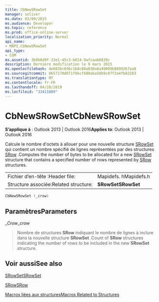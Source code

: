 ```yaml
---
title: CbNewSRowSet
manager: soliver
ms.date: 03/09/2015
ms.audience: Developer
ms.topic: reference
ms.prod: office-online-server
localization_priority: Normal
api_name:
- MAPI.CbNewSRowSet
api_type:
- COM
ms.assetid: 3b8b8d9f-33e1-45c3-b024-9afcaab8839c
description: Dernière modification le 9 mars 2015
ms.openlocfilehash: de6836c036c1b8c80a030a8a49009b8899267aa0
ms.sourcegitcommit: 8657170d071f9bcf680aba50b9c07f2a4fb82283
ms.translationtype: MT
ms.contentlocale: fr-FR
ms.lasthandoff: 04/28/2019
ms.locfileid: "33411889"
---
```

# <a name="cbnewsrowset"></a><span data-ttu-id="314c6-103">CbNewSRowSet</span><span class="sxs-lookup"><span data-stu-id="314c6-103">CbNewSRowSet</span></span>

  
  
<span data-ttu-id="314c6-104">**S’applique à** : Outlook 2013 | Outlook 2016</span><span class="sxs-lookup"><span data-stu-id="314c6-104">**Applies to**: Outlook 2013 | Outlook 2016</span></span> 
  
<span data-ttu-id="314c6-105">Calcule le nombre d'octets à allouer pour une nouvelle structure [SRowSet](srowset.md) qui contient un nombre spécifié de lignes représentées par des structures [SRow](srow.md) .</span><span class="sxs-lookup"><span data-stu-id="314c6-105">Computes the number of bytes to be allocated for a new [SRowSet](srowset.md) structure that contains a specified number of rows represented by [SRow](srow.md) structures.</span></span> 
  
|||
|:-----|:-----|
|<span data-ttu-id="314c6-106">Fichier d’en-tête :</span><span class="sxs-lookup"><span data-stu-id="314c6-106">Header file:</span></span>  <br/> |<span data-ttu-id="314c6-107">Mapidefs. h</span><span class="sxs-lookup"><span data-stu-id="314c6-107">Mapidefs.h</span></span>  <br/> |
|<span data-ttu-id="314c6-108">Structure associée:</span><span class="sxs-lookup"><span data-stu-id="314c6-108">Related structure:</span></span>  <br/> |<span data-ttu-id="314c6-109">**SRowSet**</span><span class="sxs-lookup"><span data-stu-id="314c6-109">**SRowSet**</span></span> <br/> |
   
```cpp
CbNewSRowSet (_crow)
```

## <a name="parameters"></a><span data-ttu-id="314c6-110">Paramètres</span><span class="sxs-lookup"><span data-stu-id="314c6-110">Parameters</span></span>

 <span data-ttu-id="314c6-111">__Crow_</span><span class="sxs-lookup"><span data-stu-id="314c6-111">__crow_</span></span>
  
> <span data-ttu-id="314c6-112">Nombre de structures **SRow** indiquant le nombre de lignes à inclure dans la nouvelle structure **SRowSet** .</span><span class="sxs-lookup"><span data-stu-id="314c6-112">Count of **SRow** structures indicating the number of rows to be included in the new **SRowSet** structure.</span></span> 
    
## <a name="see-also"></a><span data-ttu-id="314c6-113">Voir aussi</span><span class="sxs-lookup"><span data-stu-id="314c6-113">See also</span></span>



[<span data-ttu-id="314c6-114">SRowSet</span><span class="sxs-lookup"><span data-stu-id="314c6-114">SRowSet</span></span>](srowset.md)
  
[<span data-ttu-id="314c6-115">SRow</span><span class="sxs-lookup"><span data-stu-id="314c6-115">SRow</span></span>](srow.md)


[<span data-ttu-id="314c6-116">Macros liées aux structures</span><span class="sxs-lookup"><span data-stu-id="314c6-116">Macros Related to Structures</span></span>](macros-related-to-structures.md)

